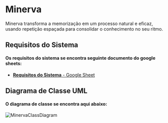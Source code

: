 # Minerva
Minerva transforma a memorização em um processo natural e eficaz, usando repetição espaçada para consolidar o conhecimento no seu ritmo.

## Requisitos do Sistema

#### Os requisitos do sistema se encontra seguinte documento do google sheets:

- [**Requisitos do Sistema** - Google Sheet](https://docs.google.com/spreadsheets/d/1z2fRYLJCeE3sy86mWETYFgMxiWDYOYWO1YcKAw5ul-o/edit?usp=sharing)

## Diagrama de Classe UML

#### O diagrama de classe se encontra aqui abaixo:

![MinervaClassDiagram](https://github.com/user-attachments/assets/7ac93273-fb59-441f-a029-9b9b5852c3ea)
